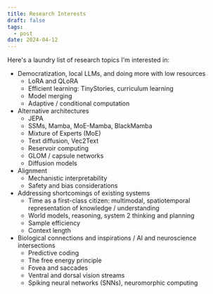 ```yaml
---
title: Research Interests
draft: false
tags:
  - post
date: 2024-04-12
---
```

Here's a laundry list of research topics I'm interested in:

- Democratization, local LLMs, and doing more with low resources
	- LoRA and QLoRA
	- Efficient learning: TinyStories, curriculum learning
	- Model merging
	- Adaptive / conditional computation
- Alternative architectures
	- JEPA
	- SSMs, Mamba, MoE-Mamba, BlackMamba
	- Mixture of Experts (MoE)
	- Text diffusion, Vec2Text
	- Reservoir computing
	- GLOM / capsule networks
	- Diffusion models
- Alignment
	- Mechanistic interpretability
	- Safety and bias considerations
- Addressing shortcomings of existing systems
	- Time as a first-class citizen: multimodal, spatiotemporal representation of knowledge / understanding
	- World models, reasoning, system 2 thinking and planning
	- Sample efficiency
	- Context length
- Biological connections and inspirations / AI and neuroscience intersections
	- Predictive coding
	- The free energy principle
	- Fovea and saccades
	- Ventral and dorsal vision streams
	- Spiking neural networks (SNNs), neuromorphic computing
